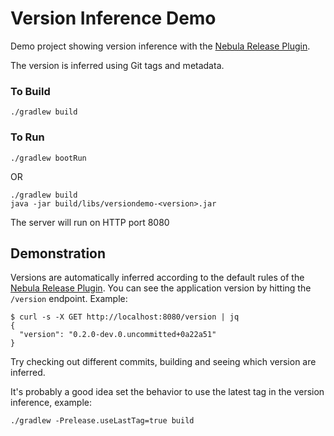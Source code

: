 # Version Inference Demo

Demo project showing version inference with the [Nebula Release Plugin](https://github.com/nebula-plugins/nebula-release-plugin).

The version is inferred using Git tags and metadata.

### To Build

    ./gradlew build
    
### To Run

    ./gradlew bootRun

OR

    ./gradlew build
    java -jar build/libs/versiondemo-<version>.jar
    
The server will run on HTTP port 8080

## Demonstration

Versions are automatically inferred according to the default rules of the 
[Nebula Release Plugin](https://github.com/nebula-plugins/nebula-release-plugin). You can see the application version
by hitting the `/version` endpoint. Example:

    $ curl -s -X GET http://localhost:8080/version | jq
    {
      "version": "0.2.0-dev.0.uncommitted+0a22a51"
    }
    
Try checking out different commits, building and seeing which version are inferred.

It's probably a good idea set the behavior to use the latest tag in the version inference, example:

    ./gradlew -Prelease.useLastTag=true build
